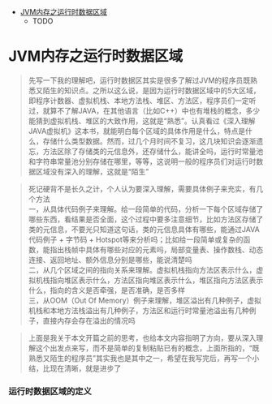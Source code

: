 - [JVM内存之运行时数据区域](#JVM内存之运行时数据区域)
  - TODO

# JVM内存之运行时数据区域

> 先写一下我的理解吧，运行时数据区其实是很多了解过JVM的程序员既熟悉又陌生的知识点。之所以这么说，是因为运行时数据区域中的5大区域，即程序计数器、虚拟机栈、本地方法栈、堆区、方法区，程序员们一定听过，就算不了解JAVA，在其他语言（比如C++）中也有堆栈的概念，多少能猜到虚拟机栈、堆区的大致作用，这就是“熟悉”。认真看过《深入理解JAVA虚拟机》这本书，就能明白每个区域的具体作用是什么，特点是什么，存储什么类型数据。然而，过几个月时间不复习，这几块知识会逐渐遗忘，方法区除了存储类的元信息外，还存储什么，能讲全吗，运行时常量池和字符串常量池分别存储在哪里，等等，这说明一般的程序员们对运行时数据区域没有深入的理解，这就是“陌生”

> 死记硬背不是长久之计，个人认为要深入理解，需要具体例子来充实，有几个方法<br>
> 一，从具体代码例子来理解。给一段简单的代码，分析一下每个区域存储了哪些东西，看结果是否全面，这个过程中要多注意细节，比如方法区存储了类的元信息，不要光只知道这句话，类的元信息具体有哪些，能通过JAVA代码例子 + 字节码 + Hotspot等来分析吗；比如给一段简单或复杂的函数，能指出栈帧中具体有哪些对应的元素吗，局部变量表、操作数栈、动态连接、返回地址、额外信息分别是哪些，能说清楚吗<br>
> 二，从几个区域之间的指向关系来理解。虚拟机栈指向方法区表示什么，虚拟机栈指向堆区表示什么，方法区指向堆区表示什么，堆区指向方法区表示什么，指向的含义是否牵强，是否准确，是否多样<br>
> 三，从OOM（Out Of Memory）例子来理解，堆区溢出有几种例子，虚拟机栈和本地方法栈溢出有几种例子，方法区和运行时常量池溢出有几种例子，直接内存会存在溢出的情况吗

> 上面是我关于本文开篇之前的思考，也给本文内容指明了方向，要从深入理解这个出发点来写，而不是简单的复制粘贴已有的概念，上面所指的，“既熟悉又陌生的程序员”其实我也是其中之一，希望在我写完后，再写一个小结，比现在清晰，就是进步了

### 运行时数据区域的定义

